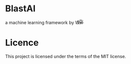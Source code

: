 # BlastAI
a machine learning framework by W̷̛͒i̶̓͗l̷͗̌ľ̶͘

# Licence
This project is licensed under the terms of the MIT license.